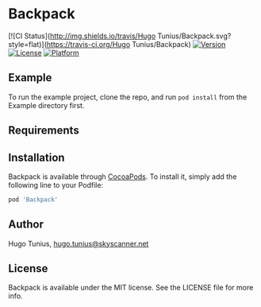 # Backpack

[![CI Status](http://img.shields.io/travis/Hugo Tunius/Backpack.svg?style=flat)](https://travis-ci.org/Hugo Tunius/Backpack)
[![Version](https://img.shields.io/cocoapods/v/Backpack.svg?style=flat)](http://cocoapods.org/pods/Backpack)
[![License](https://img.shields.io/cocoapods/l/Backpack.svg?style=flat)](http://cocoapods.org/pods/Backpack)
[![Platform](https://img.shields.io/cocoapods/p/Backpack.svg?style=flat)](http://cocoapods.org/pods/Backpack)

## Example

To run the example project, clone the repo, and run `pod install` from the Example directory first.

## Requirements

## Installation

Backpack is available through [CocoaPods](http://cocoapods.org). To install
it, simply add the following line to your Podfile:

```ruby
pod 'Backpack'
```

## Author

Hugo Tunius, hugo.tunius@skyscanner.net

## License

Backpack is available under the MIT license. See the LICENSE file for more info.
